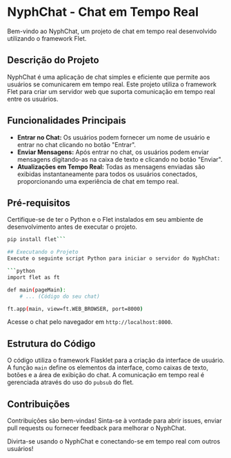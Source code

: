 # NyphChat - Chat em Tempo Real

Bem-vindo ao NyphChat, um projeto de chat em tempo real desenvolvido utilizando o framework Flet.

## Descrição do Projeto
NyphChat é uma aplicação de chat simples e eficiente que permite aos usuários se comunicarem em tempo real. Este projeto utiliza o framework Flet para criar um servidor web que suporta comunicação em tempo real entre os usuários.

## Funcionalidades Principais
- **Entrar no Chat:** Os usuários podem fornecer um nome de usuário e entrar no chat clicando no botão "Entrar".
- **Enviar Mensagens:** Após entrar no chat, os usuários podem enviar mensagens digitando-as na caixa de texto e clicando no botão "Enviar".
- **Atualizações em Tempo Real:** Todas as mensagens enviadas são exibidas instantaneamente para todos os usuários conectados, proporcionando uma experiência de chat em tempo real.

## Pré-requisitos
Certifique-se de ter o Python e o Flet instalados em seu ambiente de desenvolvimento antes de executar o projeto.

```bash
pip install flet```

## Executando o Projeto
Execute o seguinte script Python para iniciar o servidor do NyphChat:

```python
import flet as ft

def main(pageMain):
    # ... (Código do seu chat)

ft.app(main, view=ft.WEB_BROWSER, port=8000)
```

Acesse o chat pelo navegador em `http://localhost:8000`.

## Estrutura do Código
O código utiliza o framework Flasklet para a criação da interface de usuário. A função `main` define os elementos da interface, como caixas de texto, botões e a área de exibição do chat. A comunicação em tempo real é gerenciada através do uso do `pubsub` do flet.

## Contribuições
Contribuições são bem-vindas! Sinta-se à vontade para abrir issues, enviar pull requests ou fornecer feedback para melhorar o NyphChat.

Divirta-se usando o NyphChat e conectando-se em tempo real com outros usuários!